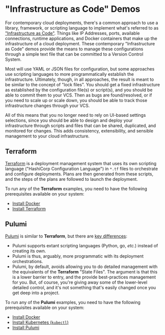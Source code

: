 # "Infrastructure as Code" Demos

For contemporary cloud deployments, there's a common approach to use a library, framework, or scripting language to implement what's referred to as ["Infrastructure as Code"](https://en.wikipedia.org/wiki/Infrastructure_as_code). Things like IP Addresses, ports, available connections, runtime applications, and Docker containers that make up the infrastructure of a cloud deployment. These contemporary "Infrastructure as Code" demos provide the means to manage these configurations through a simple text file that can be committed to a Version Control System.

Most will use YAML or JSON files for configuration, but some approaches use scripting languages to more programmatically establish the infrastructure. Ultimately, though, in all approaches, the result is meant to be similar to the concept of "lock files". You should get a fixed infrastructure as established by the configuration file(s) or script(s), and you should be able to commit them to your VCS. Then as bugs are found/resolved, or if you need to scale up or scale down, you should be able to track those infrastructure changes through your VCS.

All of this means that you no longer need to rely on UI-based settings selections, since you should be able to design and deploy your infrastructure through scripts and files that can be shared, duplicated, and monitored for changes. This adds consistency, extensibility, and sensible management to your cloud infrastructure.

## Terraform

[Terraform]() is a deployment management system that uses its own scripting language ("HashiCorp Configuration Language") in `*.tf` files to orchestrate and configure deployments. Plans are then generated from these scripts, and the steps of the plans are followed to launch the deployment.

To run any of the __Terraform__ examples, you need to have the following prerequisites available on your system:

- [Install Docker](https://docs.docker.com/get-docker/)
- [Install Terraform](https://learn.hashicorp.com/tutorials/terraform/install-cli)

## Pulumi

[Pulumi](https://www.pulumi.com/docs/intro/) is similar to __Terraform__, but there are [key differences](https://www.pulumi.com/docs/intro/vs/terraform/):

- Pulumi supports extant scripting languages (Python, go, _etc._) instead of creating its own.
- Pulumi is thus, arguably, more programmatic with its deployment orchestrations.
- Pulumi, by default, avoids allowing you to do detailed management with the equivalents of the __Terraform__ "State Files". The argument is that this is a lower barrier to entry, and the provide best-practices management for you. But, of course, you're giving away some of the lower-level detailed control, and it's not something that's easily changed once you get deep into a project.

To run any of the __Pulumi__ examples, you need to have the following prerequisites available on your system:

- [Install Docker](https://docs.docker.com/get-docker/)
- [Install Kubernetes (`kubectl`)](https://kubernetes.io/docs/tasks/tools/install-kubectl/)
- [Install Pulumi](https://www.pulumi.com/docs/get-started/install/)

